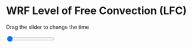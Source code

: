 <h1>WRF Level of Free Convection (LFC)</h1>
<p>Drag the slider to change the time</p>

<div class="slidecontainer">
<input oninput='setImage(this)' class="slider" type="range" min="0" max="7" value="0" step="1" />
<img id='img'/>
</div>

<script>
var img = document.getElementById('img');
var img_array = ['/assets/images/wrf/lc_wrfout_d01_2020-07-16_12:00:00.png',
'/assets/images/wrf/lc_wrfout_d01_2020-07-16_13:00:00.png',
'/assets/images/wrf/lc_wrfout_d01_2020-07-16_14:00:00.png',
'/assets/images/wrf/lc_wrfout_d01_2020-07-16_15:00:00.png',
'/assets/images/wrf/lc_wrfout_d01_2020-07-16_16:00:00.png',
'/assets/images/wrf/lc_wrfout_d01_2020-07-16_17:00:00.png',
'/assets/images/wrf/lc_wrfout_d01_2020-07-16_18:00:00.png',];
function setImage(obj)
{
        var value = obj.value;
        img.src = img_array[value];

}
</script>
